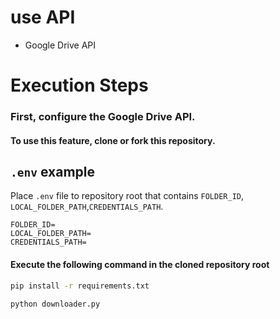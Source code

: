 # use API
- Google Drive API
# Execution Steps
### First, configure the Google Drive API.
#### To use this feature, clone or fork this repository.
## `.env` example
Place `.env` file to repository root that contains `FOLDER_ID`, `LOCAL_FOLDER_PATH`,`CREDENTIALS_PATH`.

```
FOLDER_ID=
LOCAL_FOLDER_PATH=
CREDENTIALS_PATH=
```
#### Execute the following command in the cloned repository root
```sh
pip install -r requirements.txt
```
```sh
python downloader.py
```